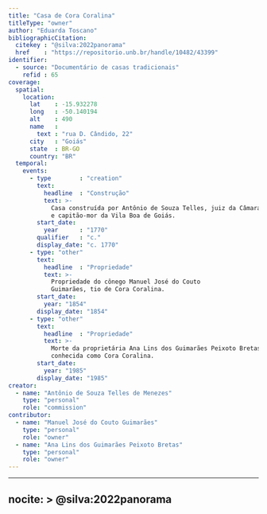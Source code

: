 ```yaml
---
title: "Casa de Cora Coralina"
titleType: "owner"
author: "Eduarda Toscano"
bibliographicCitation:
  citekey : "@silva:2022panorama"
  href    : "https://repositorio.unb.br/handle/10482/43399"
identifier:
  - source: "Documentário de casas tradicionais"
    refid : 65
coverage:
  spatial:
    location:
      lat    : -15.932278
      long   : -50.140194
      alt    : 490
      name   :
        text : "rua D. Cândido, 22"
      city   : "Goiás"
      state  : BR-GO
      country: "BR"
  temporal:
    events:
      - type        : "creation"
        text:
          headline  : "Construção"
          text: >-
            Casa construída por Antônio de Souza Telles, juiz da Câmara
            e capitão-mor da Vila Boa de Goiás.
        start_date:
          year      : "1770"
        qualifier   : "c."
        display_date: "c. 1770"
      - type: "other"
        text:
          headline  : "Propriedade"
          text: >-
            Propriedade do cônego Manuel José do Couto
            Guimarães, tio de Cora Coralina.
        start_date:
          year: "1854"
        display_date: "1854"
      - type: "other"
        text:
          headline  : "Propriedade"
          text: >-
            Morte da proprietária Ana Lins dos Guimarães Peixoto Bretas,
            conhecida como Cora Coralina.
        start_date:
          year: "1985"
        display_date: "1985"
creator:
  - name: "Antônio de Souza Telles de Menezes"
    type: "personal"
    role: "commission"
contributor:
  - name: "Manuel José do Couto Guimarães"
    type: "personal"
    role: "owner"
  - name: "Ana Lins dos Guimarães Peixoto Bretas"
    type: "personal"
    role: "owner"
---
```


---
nocite: >
  @silva:2022panorama
---

